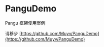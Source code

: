 # PanguDemo
Pangu 框架使用案例

请移步 [https://github.com/Muyv/PanguDemo](https://github.com/Muyv/PanguDemo)
